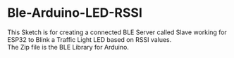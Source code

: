 # Ble-Arduino-LED-RSSI
This Sketch is for creating a connected BLE Server called Slave working for ESP32 to Blink a Traffic Light LED based on RSSI values.  
The Zip file is the BLE Library for Arduino.

